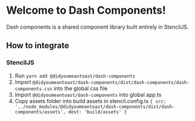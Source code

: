 # Welcome to Dash Components!

Dash components is a shared component library built entirely in StencilJS. 

## How to integrate

### StencilJS

1. Run `yarn add @didyoumeantoast/dash-components`
2. Import `@didyoumeantoast/dash-components/dist/dash-components/dash-components.css` into the global css file
3. Import `@didyoumeantoast/dash-components` into global app.ts
4. Copy assets folder into build assets in stencil.config.ts
    `{ src: '../node_modules/@didyoumeantoast/dash-components/dist/dash-components/assets', dest: 'build/assets' }`
